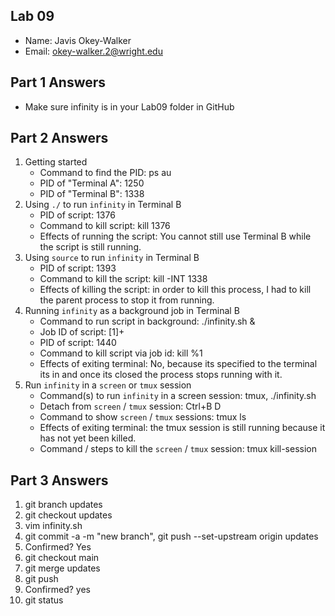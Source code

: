 ## Lab 09

- Name: Javis Okey-Walker
- Email: okey-walker.2@wright.edu

## Part 1 Answers

- Make sure infinity is in your Lab09 folder in GitHub

## Part 2 Answers

1. Getting started
   - Command to find the PID: ps au
   - PID of "Terminal A": 1250
   - PID of "Terminal B": 1338
2. Using `./` to run `infinity` in Terminal B
   - PID of script: 1376
   - Command to kill script: kill 1376
   - Effects of running the script: You cannot still use Terminal B while the script is still running.
3. Using `source` to run `infinity` in Terminal B
   - PID of script: 1393
   - Command to kill the script: kill -INT 1338
   - Effects of killing the script: in order to kill this process, I had to kill the parent process to stop it from running.
4. Running `infinity` as a background job in Terminal B
   - Command to run script in background: ./infinity.sh &
   - Job ID of script: [1]+
   - PID of script: 1440
   - Command to kill script via job id: kill %1
   - Effects of exiting terminal: No, because its specified to the terminal its in and once its closed the process stops running with it.
5. Run `infinity` in a `screen` or `tmux` session
   - Command(s) to run `infinity` in a screen session: tmux, ./infinity.sh
   - Detach from `screen` / `tmux` session: Ctrl+B  D
   - Command to show `screen` / `tmux` sessions: tmux ls
   - Effects of exiting terminal: the tmux session is still running because it has not yet been killed.
   - Command / steps to kill the `screen` / `tmux` session: tmux kill-session

## Part 3 Answers

1. git branch updates
2. git checkout updates
3. vim infinity.sh
4. git commit -a -m "new branch",   git push --set-upstream origin updates
5. Confirmed? Yes
6. git checkout main
7. git merge updates
8. git push
9. Confirmed? yes
10. git status
